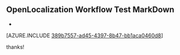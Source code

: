 ## OpenLocalization Workflow Test MarkDown
* 

[AZURE.INCLUDE [389b7557-ad45-4397-8b47-bb1aca0460d8](calleeMd1.md)]

 
thanks!